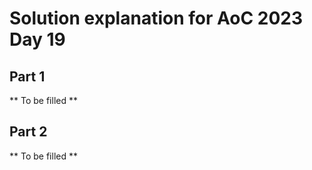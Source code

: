 # Solution explanation for AoC 2023 Day 19

## Part 1

** To be filled **

## Part 2

** To be filled **
